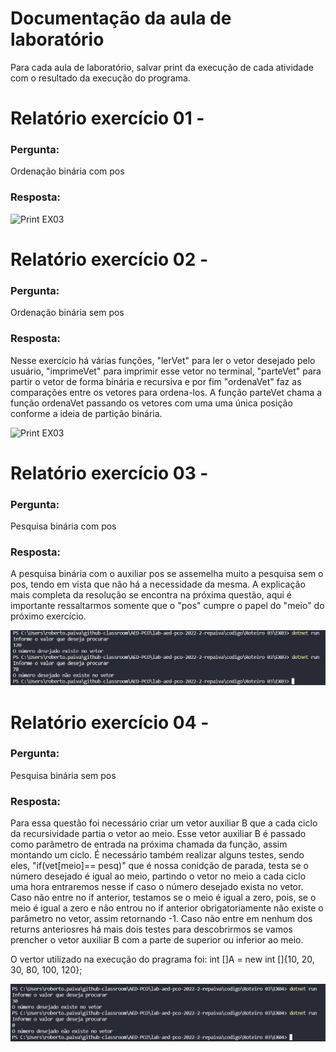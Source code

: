 # Documentação da aula de laboratório

Para cada aula de laboratório, salvar print da execução de cada atividade com o resultado da execução do programa.

# Relatório exercício 01 - 

### Pergunta:

Ordenação binária com pos

### Resposta:

![Print EX03](img/)

# Relatório exercício 02 - 

### Pergunta:

Ordenação binária sem pos 

### Resposta:

Nesse exercício há várias funções, "lerVet" para ler o vetor desejado pelo usuário, "imprimeVet" para imprimir esse vetor no terminal, "parteVet" para partir o vetor de forma binária e recursiva e por fim "ordenaVet" faz as comparações entre os vetores para ordena-los. A função parteVet chama a função ordenaVet passando os vetores com uma uma única posição conforme a ideia de partição binária. 

![Print EX03](img/)

# Relatório exercício 03 - 

### Pergunta:

Pesquisa binária com pos

### Resposta:

A pesquisa binária com o auxiliar pos se assemelha muito a pesquisa sem o pos, tendo em vista que não há a necessidade da mesma. A explicação mais completa da resolução se encontra na próxima questão, aqui é importante ressaltarmos somente que o "pos" cumpre o papel do "meio" do próximo exercício. 

![Print EX03](img/EX03.png)

# Relatório exercício 04 - 

### Pergunta:

Pesquisa binária sem pos

### Resposta:

Para essa questão foi necessário criar um vetor auxiliar B que a cada ciclo da recursividade partia o vetor ao meio. Esse vetor auxiliar B é passado como parâmetro de entrada na próxima chamada da função, assim montando um ciclo. É necessário também realizar alguns testes, sendo eles, "if(vet[meio]== pesq)" que é nossa conidção de parada, testa se o número desejado é igual ao meio, partindo o vetor no meio a cada ciclo uma hora entraremos nesse if caso o número desejado exista no vetor. Caso não entre no if anterior, testamos se o meio é igual a zero, pois, se o meio é igual a zero e não entrou no if anterior obrigatoriamente não existe o parâmetro no vetor, assim retornando -1. Caso não entre em nenhum dos returns anteriosres há mais dois testes para descobrirmos se vamos prencher o vetor auxiliar B com a parte de superior ou inferior ao meio.

O vertor utilizado na execução do pragrama foi:
int []A = new int []{10, 20, 30, 80, 100, 120};

![Print EX04](img/EX04.png)